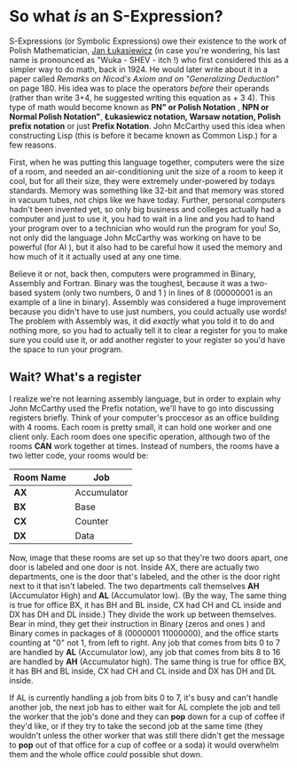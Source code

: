 
# So what *is* an S-Expression?

S-Expressions (or Symbolic Expressions) owe their existence to the work of Polish Mathematician, [Jan Łukasiewicz](https://en.wikipedia.org/wiki/Polish_notation) (in case you're wondering, his last name is pronounced as "Wuka - SHEV - itch
!) who first considered this as a simpler way to do math, back in 1924. He would later write about it in a paper called
*Remarks on Nicod's Axiom and on "Generalizing Deduction"* on page 180. His idea was to place the operators *before* their
operands (rather than write 3+4, he suggested writing this equation as + 3 4). This type of math would 
become known as **PN" or Polish Notation** , **NPN or Normal Polish Notation"**, **Łukasiewicz notation, Warsaw notation, 
Polish prefix notation** or just **Prefix Notation**. John McCarthy used this idea when constructing Lisp (this is before
it became known as Common Lisp.) for a few reasons.

First, when he was putting this language together, computers were the size of a room, and needed an air-conditioning unit 
the size of a room to keep it cool, but for all their size, they were extremely under-powered by todays standards.
Memory was something like 32-bit and that memory was stored in vacuum tubes, not chips like we have today. Further,
personal computers hadn't been invented yet, so only big business and colleges actually had a computer and just to
use it, you had to wait in a line and you had to hand your program over to a technician who would run the program
for you! So, not only did the language John McCarthy was working on have to be powerful (for AI ), but it also
had to be careful how it used the memory and how much of it it actually used at any one time.

Believe it or not, back then, computers were programmed in Binary, Assembly and Fortran. Binary was the toughest, because
it was a two-based system (only two numbers, 0 and 1 ) in lines of 8 (00000001 is an example of a line in binary). 
Assembly was considered a huge improvement because you didn't have to use just numbers, you could actually use
words!  The problem with Assembly was, it did *exactly* what you told it to do and nothing more, so you had to
actually tell it to clear a register for you to make sure you could use it, or add another register to your 
register so you'd have the space to run your program.

## Wait?  What's a register

I realize we're not learning assembly language, but in order to explain why John McCarthy used the Prefix notation,
we'll have to go into discussing registers briefly. Think of your computer's proccesor as an office building with 
4 rooms. Each room is pretty small, it can hold one worker and one client only. Each room does one specific operation,
although two of the rooms **CAN** work together at times. Instead of numbers, the rooms have a two letter code,
your rooms would be:

| Room Name | Job             |
|-----------|-----------------|
|**AX**     |    Accumulator  |
|**BX**     |    Base         |
|**CX**     |    Counter      |
|**DX**     |    Data         |


Now, image that these rooms are set up so that they're two doors apart, one door is labeled and one door
is not. Inside AX, there are actually two departments, one is the door that's labeled, and the other is 
the door right next to it that isn't labeled. The two departments call themselves **AH** (Accumulator High) and 
**AL** (Accumulator low). (By the way, The same thing is true for office BX, it has BH and BL inside, CX had CH and CL 
inside and DX has DH and DL inside.) They divide the work up between themselves. Bear in mind, they get their instruction in 
Binary (zeros and ones ) and Binary comes in packages of 8 (0000001 11000000), and the office starts counting at 
"0" not 1, from left to right. Any job that comes from bits 0 to 7 are handled by **AL** (Accumulator low),
any job that comes from bits 8 to 16 are handled by **AH** (Accumulator high). The same thing is true for 
office BX, it has BH and BL inside, CX had CH and CL inside and DX has DH and DL inside.

If AL is currently handling a job from bits 0 to 7, it's busy and can't handle another job, the next job has to 
either wait for AL complete the job and tell the worker that the job's done and they can **pop** down for a cup of coffee
if they'd like, or if they try to take the second job at the same time (they wouldn't unless the other worker that was
still there didn't get the message to **pop** out of that office for a cup of coffee or a soda) it would overwhelm 
them and the whole office *could* possible shut down.
